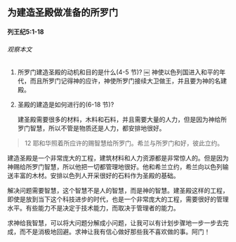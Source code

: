 ## 为建造圣殿做准备的所罗门

#### 列王纪5:1-18

###### 观察本文

1. 所罗门建造圣殿的动机和目的是什么(4-5 节)?￼
    神使以色列国进入和平的年代，而且所罗门记得神的应许，神使所罗门接续大卫做王，并且要为神的名建殿。2. 圣殿的建造是如何进行的(6-18 节)?
    建圣殿需要很多的材料，木料和石料，并且需要大量的人力，但是因为神给所罗门智慧，所以不管是物质还是人力，都安排地很好。
> 12 耶和华照着所应许的赐智慧给所罗门。希兰与所罗门和好，彼此立约。
建造圣殿是一个非常庞大的工程，建筑材料和人力资源都是非常惊人的。但是因为神赐给所罗门智慧，所以他把一切都管理地很好。他和希兰立约，希兰向以色列输送丰富的木材。安排以色列人开采很好的石料作为圣殿的基础。
解决问题需要智慧，这个智慧不是人的智慧，而是神的智慧。建圣殿这样的工程，即使是放到当下这个科技进步的时代，也是一个非常庞大的工程，需要很好的管理水平。有些能力不是决定于技术能力，而取决于管理者的能力。
求神给我智慧，可以将大问题分解成小问题，让我可以有计划步骤地一步一步去完成，而不是消极地回避。求神让我有信心做好那些我不喜欢做的事。阿门！